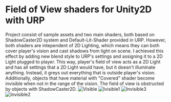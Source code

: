 # Field of View shaders for Unity2D with URP
Project consist of sample assets and two main shaders, both based on ShadowCaster2D system and Default-Lit-Shader provided in URP. However, both shaders are intependent of 2D Lighting, which means they can both cover player's vision and cast shadows from light on scene.
I achieved this effect by adding new blend style to URP's settings and assigning it to a 2D Light plugged to player. This way, player's field of view acts as a 2D Light and has all settings that a 2D Light would have, but it doesn't illuminate anything. Instead, it greys out everything that is outside player's vision. Additionally, objects that have material with "Covered" shader become invisible when not in the range of the vision. The field of view is obstructed by objects with ShadowCaster2D.
![Visible](https://github.com/BChochol/Unity2D-Field-of-View-Shader/assets/57318832/c81d847a-6b89-4bc4-b8c0-0f2c1a22762e)
![Ivisible1](https://github.com/BChochol/Unity2D-Field-of-View-Shader/assets/57318832/cd98a170-1e61-46a6-921f-883772c3758c)
![Invisible3](https://github.com/BChochol/Unity2D-Field-of-View-Shader/assets/57318832/bca50e10-86d9-441e-afe1-343acd94dba3)
![Invisible2](https://github.com/BChochol/Unity2D-Field-of-View-Shader/assets/57318832/4448e7bd-89dc-4d8f-822e-23a0b59b43ce)
